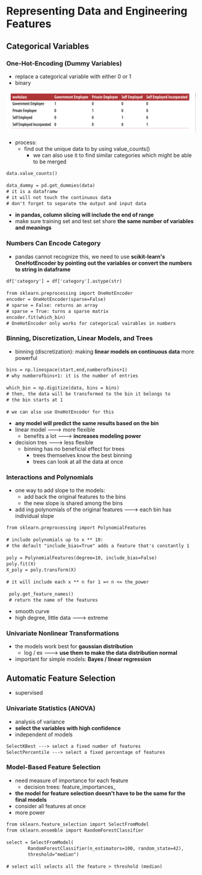 # Representing Data and Engineering Features

## Categorical Variables

### One-Hot-Encoding (Dummy Variables)

* replace a categorical variable with either 0 or 1
* binary

![](<.gitbook/assets/Screen Shot 2022-06-12 at 6.37.57 PM.png>)

* process:
  * find out the unique data to by using value\_counts()
    * we can also use it to find similar categories which might be able to be merged

```
data.value_counts()

data_dummy = pd.get_dummies(data)
# it is a dataframw
# it will not touch the continuous data
# don't forget to separate the output and input data
```

* **in pandas, column slicing will include the end of range**
* make sure training set and test set share **the same number of variables and meanings**



### Numbers Can Encode Category

* pandas cannot recognize this, we need to use **scikit-learn's OneHotEncoder by pointing out the variables or convert the numbers to string in dataframe**

```
df['category'] = df['category'].astype(str)

from sklearn.preprocessing import OneHotEncoder
encoder = OneHotEncoder(sparse=False)
# sparse = False: returns an array
# sparse = True: turns a sparse matrix
encoder.fit(which_bin)
# OneHotEncoder only works for categorical vairables in numbers

```



### Binning, Discretization, Linear Models, and Trees

* binning (discretization): making **linear models on continuous data** more powerful

```
bins = np.linespace(start,end,numberofbins+1)
# why numberofbins+1: it is the number of entries

which_bin = np.digitize(data, bins = bins)
# then, the data will be transformed to the bin it belongs to
# the bin starts at 1

# we can also use OneHotEncoder for this
```

* **any model will predict the same results based on the bin**
* linear model ---> more flexible
  * benefits a lot ---> **increases modeling power**
* decision tres ---> less flexible
  * binning has no beneficial effect for trees
    * trees themselves know the best binning
    * trees can look at all the data at once



### Interactions and Polynomials

* one way to add slope to the models:
  * add back the original features to the bins
  * the new slope is shared among the bins
* add ing polynomials of the original features ---> each bin has individual slope

```
from sklearn.preprocessing import PolynomialFeatures

# include polynomials up to x ** 10:
# the default "include_bias=True" adds a feature that's constantly 1

poly = PolynomialFeatures(degree=10, include_bias=False) 
poly.fit(X)
X_poly = poly.transform(X)

# it will include each x ** n for 1 =< n <= the_power

 poly.get_feature_names()
 # return the name of the features 
```

* smooth curve
* high degree, little data ---> extreme



### Univariate Nonlinear Transformations

* the models work best for **gaussian distribution**&#x20;
  * log / ex ---> **use them to make the data distribution normal**&#x20;
* important for simple models: **Bayes / linear regression**



## Automatic Feature Selection

* supervised



### Univariate Statistics (ANOVA)

* analysis of variance
* **select the variables with high confidence**
* independent of models

```
SelectKBest ---> select a fixed number of features
SelectPercentile ---> select a fixed percentage of features
```



### Model-Based Feature Selection

* need measure of importance for each feature
  * decision trees: feature\_importances\_
* **the model for feature selection doesn't have to be the same for the final models**
* consider all features at once
* more power&#x20;

```
from sklearn.feature_selection import SelectFromModel 
from sklearn.ensemble import RandomForestClassifier 

select = SelectFromModel(
        RandomForestClassifier(n_estimators=100, random_state=42),
        threshold="median")

# select will selects all the feature > threshold (median)
```
